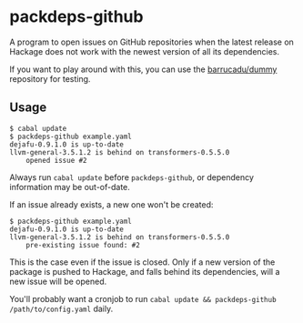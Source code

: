 packdeps-github
===============

A program to open issues on GitHub repositories when the latest
release on Hackage does not work with the newest version of all its
dependencies.

If you want to play around with this, you can use the
[barrucadu/dummy](https://github.com/barrucadu/dummy) repository for
testing.

Usage
-----

```
$ cabal update
$ packdeps-github example.yaml
dejafu-0.9.1.0 is up-to-date
llvm-general-3.5.1.2 is behind on transformers-0.5.5.0
    opened issue #2
```

Always run `cabal update` before `packdeps-github`, or dependency
information may be out-of-date.

If an issue already exists, a new one won't be created:

```
$ packdeps-github example.yaml
dejafu-0.9.1.0 is up-to-date
llvm-general-3.5.1.2 is behind on transformers-0.5.5.0
    pre-existing issue found: #2
```

This is the case even if the issue is closed.  Only if a new version
of the package is pushed to Hackage, and falls behind its
dependencies, will a new issue will be opened.

You'll probably want a cronjob to run `cabal update && packdeps-github
/path/to/config.yaml` daily.
